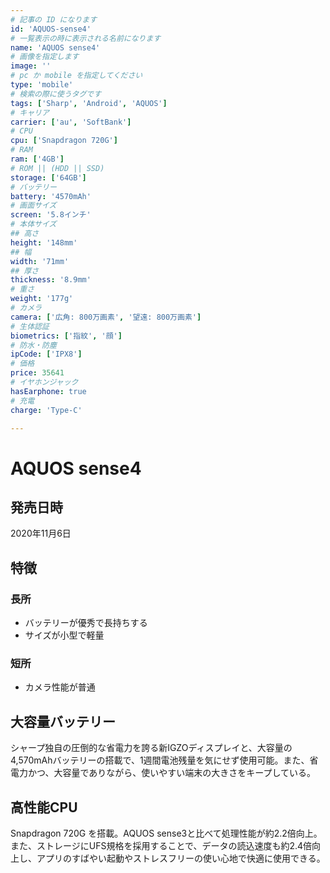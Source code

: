 ```yaml
---
# 記事の ID になります
id: 'AQUOS-sense4'
# 一覧表示の時に表示される名前になります
name: 'AQUOS sense4'
# 画像を指定します
image: ''
# pc か mobile を指定してください
type: 'mobile'
# 検索の際に使うタグです
tags: ['Sharp', 'Android', 'AQUOS']
# キャリア
carrier: ['au', 'SoftBank']
# CPU
cpu: ['Snapdragon 720G']
# RAM
ram: ['4GB']
# ROM || (HDD || SSD)
storage: ['64GB']
# バッテリー
battery: '4570mAh'
# 画面サイズ
screen: '5.8インチ'
# 本体サイズ
## 高さ
height: '148mm'
## 幅
width: '71mm'
## 厚さ
thickness: '8.9mm'
# 重さ
weight: '177g'
# カメラ
camera: ['広角: 800万画素', '望遠: 800万画素']
# 生体認証
biometrics: ['指紋', '顔']
# 防水・防塵
ipCode: ['IPX8']
# 価格
price: 35641
# イヤホンジャック
hasEarphone: true
# 充電
charge: 'Type-C'

---
```


# AQUOS sense4

## 発売日時

2020年11月6日
  
## 特徴

### 長所

- バッテリーが優秀で長持ちする
- サイズが小型で軽量

### 短所

- カメラ性能が普通

## 大容量バッテリー

シャープ独自の圧倒的な省電力を誇る新IGZOディスプレイと、大容量の4,570mAhバッテリーの搭載で、1週間電池残量を気にせず使用可能。また、省電力かつ、大容量でありながら、使いやすい端末の大きさをキープしている。

## 高性能CPU

Snapdragon 720G を搭載。AQUOS sense3と比べて処理性能が約2.2倍向上。また、ストレージにUFS規格を採用することで、データの読込速度も約2.4倍向上し、アプリのすばやい起動やストレスフリーの使い心地で快適に使用できる。
